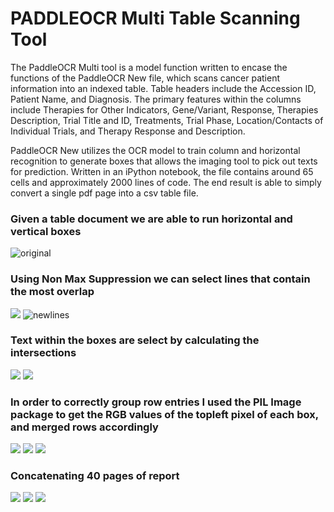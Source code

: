 # PADDLEOCR Multi Table Scanning Tool 
The PaddleOCR Multi tool is a model function written to encase the functions of the PaddleOCR New file, which scans cancer patient information into an indexed table. Table headers include the Accession ID, Patient Name, and Diagnosis. The primary features within the columns include Therapies for Other Indicators, Gene/Variant, Response, Therapies Description, Trial Title and ID, Treatments, Trial Phase, Location/Contacts of Individual Trials, and Therapy Response and Description.

PaddleOCR New utilizes the OCR model to train column and horizontal recognition to generate boxes that allows the imaging tool to pick out texts for prediction. Written in an iPython notebook, the file contains around 65 cells and approximately 2000 lines of code. The end result is able to simply convert a single pdf page into a csv table file. 

### **Given a table document we are able to run horizontal and vertical boxes**

![original](./hor_vert.jpg)


### **Using Non Max Suppression we can select lines that contain the most overlap**
![](2023-07-26-00-35-46.png)
![newlines](./im_nms2.jpg)

### **Text within the boxes are select by calculating the intersections**
![](2023-07-26-00-38-42.png)
![](2023-07-26-00-44-28.png)

### **In order to correctly group row entries I used the PIL Image package to get the RGB values of the topleft pixel of each box, and merged rows accordingly**
![](2023-07-26-00-46-43.png)
![](2023-07-26-00-50-37.png)
![](2023-07-26-00-48-17.png)

### **Concatenating 40 pages of report**
![](2023-07-26-00-56-44.png)
![](2023-07-26-00-56-54.png)
![](2023-07-26-00-57-04.png)
